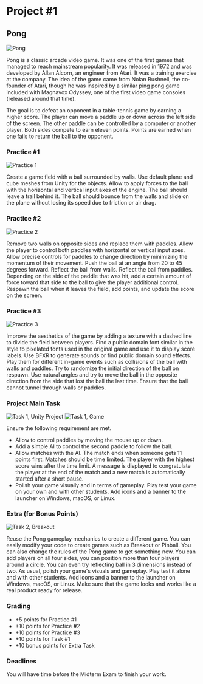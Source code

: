 Project #1
==========

## Pong

![Pong](http://i.imgur.com/Uj8TL2E.jpg)

Pong is a classic arcade video game. It was one of the first games that managed
to reach mainstream popularity. It was released in 1972 and was developed by
Allan Alcorn, an engineer from Atari. It was a training exercise at the company.
The idea of the game came from Nolan Bushnell, the co-founder of Atari, though
he was inspired by a similar ping pong game included with Magnavox Odyssey, one
of the first video game consoles (released around that time).

The goal is to defeat an opponent in a table-tennis game by earning a higher
score. The player can move a paddle up or down across the left side of the
screen. The other paddle can be controlled by a computer or another player.
Both sides compete to earn eleven points. Points are earned when one fails to
return the ball to the opponent.

### Practice #1

![Practice 1](http://i.imgur.com/TNTxs2s.png)

Create a game field with a ball surrounded by walls. Use default plane and cube
meshes from Unity for the objects. Allow to apply forces to the ball with the
horizontal and vertical input axes of the engine. The ball should leave a trail
behind it. The ball should bounce from the walls and slide on the plane without
losing its speed due to friction or air drag.

### Practice #2

![Practice 2](http://i.imgur.com/ecQEFjL.png)

Remove two walls on opposite sides and replace them with paddles. Allow the
player to control both paddles with horizontal or vertical input axes. Allow
precise controls for paddles to change direction by minimizing the momentum of
their movement. Push the ball at an angle from 20 to 45 degrees forward. Reflect
the ball from walls. Reflect the ball from paddles. Depending on the side of the
paddle that was hit, add a certain amount of force toward that side to the ball
to give the player additional control. Respawn the ball when it leaves the
field, add points, and update the score on the screen.

### Practice #3

![Practice 3](http://i.imgur.com/nLfABtV.png)

Improve the aesthetics of the game by adding a texture with a dashed line to
divide the field between players. Find a public domain font similar in the style
to pixelated fonts used in the original game and use it to display score labels.
Use BFXR to generate sounds or find public domain sound effects. Play them for
different in-game events such as collisions of the ball with walls and paddles.
Try to randomize the initial direction of the ball on respawn. Use natural
angles and try to move the ball in the opposite direction from the side that
lost the ball the last time. Ensure that the ball cannot tunnel through walls or
paddles.

### Project Main Task

![Task 1, Unity Project](http://i.imgur.com/NHGpEPu.png)
![Task 1, Game](http://i.imgur.com/CraJG3p.png)

Ensure the following requirement are met.

* Allow to control paddles by moving the mouse up or down.
* Add a simple AI to control the second paddle to follow the ball.
* Allow matches with the AI. The match ends when someone gets 11 points first.
Matches should be time limited. The player with the highest score wins after the
time limit. A message is displayed to congratulate the player at the end of the
match and a new match is automatically started after a short pause.
* Polish your game visually and in terms of gameplay. Play test your game on
your own and with other students. Add icons and a banner to the launcher on
Windows, macOS, or Linux.

### Extra (for Bonus Points)

![Task 2, Breakout](http://i.imgur.com/QT7ZbCp.png)

Reuse the Pong gameplay mechanics to create a different game. You can easily
modify your code to create games such as Breakout or Pinball. You can also
change the rules of the Pong game to get something new. You can add players on
all four sides, you can position more than four players around a circle. You can
even try reflecting ball in 3 dimensions instead of two. As usual, polish your
game's visuals and gameplay. Play test it alone and with other students. Add
icons and a banner to the launcher on Windows, macOS, or Linux. Make sure that
the game looks and works like a real product ready for release.

### Grading

* +5 points for Practice #1
* +10 points for Practice #2
* +10 points for Practice #3
* +10 points for Task #1
* +10 bonus points for Extra Task

### Deadlines

You will have time before the Midterm Exam to finish your work.

